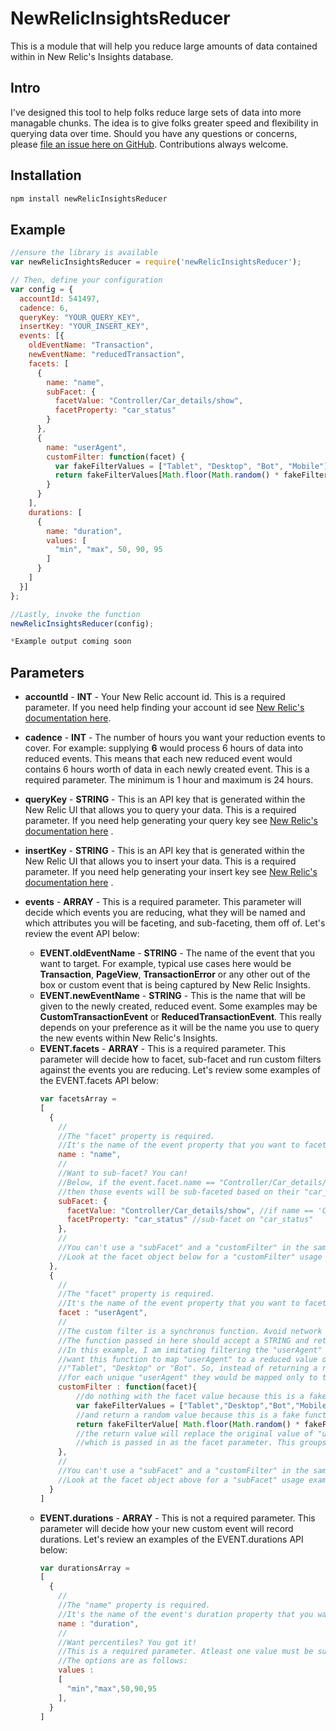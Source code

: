 # NewRelicInsightsReducer
This is a module that will help you reduce large amounts of data contained within in New Relic's Insights database.

## Intro
I've designed this tool to help folks reduce large sets of data into more managable chunks. The idea is to give folks greater speed and flexibility in querying data over time. Should you have any questions or concerns, please [file an issue here on GitHub](https://github.com/RyanThomasMusser/NewRelicInsightsReducer/issues/new). Contributions always welcome.

## Installation
```javascript
npm install newRelicInsightsReducer
```

## Example

```javascript
//ensure the library is available
var newRelicInsightsReducer = require('newRelicInsightsReducer');

// Then, define your configuration
var config = {
  accountId: 541497,
  cadence: 6,
  queryKey: "YOUR_QUERY_KEY",
  insertKey: "YOUR_INSERT_KEY",
  events: [{
    oldEventName: "Transaction",
    newEventName: "reducedTransaction",
    facets: [
      {
        name: "name",
        subFacet: {
          facetValue: "Controller/Car_details/show",
          facetProperty: "car_status"
        }
      },
      {
        name: "userAgent",
        customFilter: function(facet) {
          var fakeFilterValues = ["Tablet", "Desktop", "Bot", "Mobile"];
          return fakeFilterValues[Math.floor(Math.random() * fakeFilterValues.length)];
        }
      }
    ],
    durations: [
      {
        name: "duration",
        values: [
          "min", "max", 50, 90, 95
        ]
      }
    ]
  }]
};

//Lastly, invoke the function
newRelicInsightsReducer(config);

*Example output coming soon

```

## Parameters
* **accountId** - **INT** - Your New Relic account id. This is a required parameter. If you need help finding your account id see [New Relic's documentation here](https://docs.newrelic.com/docs/accounts-partnerships/accounts/account-setup/account-id).

* **cadence** - **INT** - The number of hours you want your reduction events to cover. For example: supplying **6** would process 6 hours of data into reduced events. This means that each new reduced event would contains 6 hours worth of data in each newly created event. This is a required parameter. The minimum is 1 hour and maximum is 24 hours. 

* **queryKey** - **STRING** - This is an API key that is generated within the New Relic UI that allows you to query your data. This is a required parameter. If you need help generating your query key see [New Relic's documentation here](https://docs.newrelic.com/docs/insights/insights-api/get-data/query-insights-event-data-api#register) . 

* **insertKey** - **STRING** - This is an API key that is generated within the New Relic UI that allows you to insert your data. This is a required parameter. If you need help generating your insert key see [New Relic's documentation here](https://docs.newrelic.com/docs/insights/insights-api/get-data/query-insights-event-data-api#register) .  

* **events** - **ARRAY** - This is a required parameter. This parameter will decide which events you are reducing, what they will be named and which attributes you will be faceting, and sub-faceting, them off of. Let's review the event API below:  
    
    * **EVENT.oldEventName** - **STRING** - The name of the event that you want to target. For example, typical use cases here would be **Transaction**, **PageView**, **TransactionError** or any other out of the box or custom event that is being captured by New Relic Insights.
    * **EVENT.newEventName** - **STRING** - This is the name that will be given to the newly created, reduced event. Some examples may be **CustomTransactionEvent** or **ReducedTransactionEvent**. This really depends on your preference as it will be the name you use to query the new events within New Relic's Insights.
    * **EVENT.facets** - **ARRAY** - This is a required parameter. This parameter will decide how to facet, sub-facet and run custom filters against the events you are reducing. Let's review some examples of the EVENT.facets API below:
        ```javascript
        var facetsArray = 
        [
          {
            //
            //The "facet" property is required. 
            //It's the name of the event property that you want to facet.
            name : "name",
            //
            //Want to sub-facet? You can! 
            //Below, if the event.facet.name == "Controller/Car_details/show"
            //then those events will be sub-faceted based on their "car_status" property.
            subFacet: {
              facetValue: "Controller/Car_details/show", //if name == 'Controller/Car_details/show'
              facetProperty: "car_status" //sub-facet on "car_status"
            },
            //
            //You can't use a "subFacet" and a "customFilter" in the same facet object.
            //Look at the facet object below for a "customFilter" usage example.
          },
          {
            //
            //The "facet" property is required. 
            //It's the name of the event property that you want to facet.
            facet : "userAgent",
            //
            //The custom filter is a synchronus function. Avoid network calls here.
            //The function passed in here should accept a STRING and return a STRING.
            //In this example, I am imitating filtering the "userAgent" and I would
            //want this function to map "userAgent" to a reduced value of "Mobile",
            //"Tablet", "Desktop" or "Bot". So, instead of returning a reduced event
            //for each unique "userAgent" they would be mapped only to these 4 values.
            customFilter : function(facet){
                //do nothing with the facet value because this is a fake function
                var fakeFilterValues = ["Tablet","Desktop","Bot","Mobile"];
                //and return a random value because this is a fake function
                return fakeFilterValue[ Math.floor(Math.random() * fakeFilterValues.length) ];
                //the return value will replace the original value of "userAgent"
                //which is passed in as the facet parameter. This groups these events.
            },
            //
            //You can't use a "subFacet" and a "customFilter" in the same facet object.
            //Look at the facet object above for a "subFacet" usage example.
          }
        ]
        ```
    * **EVENT.durations** - **ARRAY** - This is not a required parameter. This parameter will decide how your new custom event will record durations. Let's review an examples of the EVENT.durations API below:
        ```javascript
        var durationsArray = 
        [
          {
            //
            //The "name" property is required. 
            //It's the name of the event's duration property that you want to retrieve.
            name : "duration",
            //
            //Want percentiles? You got it! 
            //This is a required parameter. Atleast one value must be supplied.
            //The options are as follows:
            values : 
            [
              "min","max",50,90,95
            ],
          }
        ]
        ```
  


